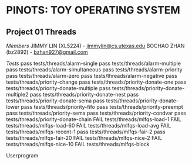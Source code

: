 PINOTS: TOY OPERATING SYSTEM 
====================================

Project 01 Threads
------------------
    
*Members* 
    JIMMY LIN (XL5224) - jimmylin@cs.utexas.edu
    BOCHAO ZHAN (bz2892) - bzhan927@gmail.com

*Tests*
    pass tests/threads/alarm-single
    pass tests/threads/alarm-multiple
    pass tests/threads/alarm-simultaneous
    pass tests/threads/alarm-priority
    pass tests/threads/alarm-zero
    pass tests/threads/alarm-negative
    pass tests/threads/priority-change
    pass tests/threads/priority-donate-one
    pass tests/threads/priority-donate-multiple
    pass tests/threads/priority-donate-multiple2
    pass tests/threads/priority-donate-nest
    pass tests/threads/priority-donate-sema
    pass tests/threads/priority-donate-lower
    pass tests/threads/priority-fifo
    pass tests/threads/priority-preempt
    pass tests/threads/priority-sema
    pass tests/threads/priority-condvar
    pass tests/threads/priority-donate-chain
    FAIL tests/threads/mlfqs-load-1
    FAIL tests/threads/mlfqs-load-60
    FAIL tests/threads/mlfqs-load-avg
    FAIL tests/threads/mlfqs-recent-1
    pass tests/threads/mlfqs-fair-2
    pass tests/threads/mlfqs-fair-20
    FAIL tests/threads/mlfqs-nice-2
    FAIL tests/threads/mlfqs-nice-10
    FAIL tests/threads/mlfqs-block

Userprogram


